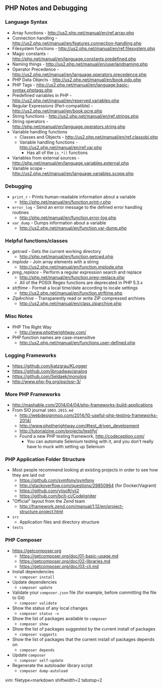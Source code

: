 ## PHP Notes and Debugging ##

### Language Syntax ###
- Array functions - http://us2.php.net/manual/en/ref.array.php
- Connection handling -
  http://us2.php.net/manual/en/features.connection-handling.php
- Filesystem functions - http://us2.php.net/manual/en/ref.filesystem.php
- Magic constants - http://php.net/manual/en/language.constants.predefined.php
- Naming things - http://us2.php.net/manual/en/userlandnaming.php
- Operator Precedence -
  http://us2.php.net/manual/en/language.operators.precedence.php
- PHP Data Objects - http://us2.php.net/manual/en/book.pdo.php
- PHP Tags - http://us2.php.net/manual/en/language.basic-syntax.phptags.php
- Predefined variables in PHP -
  http://us2.php.net/manual/en/reserved.variables.php
- Regular Expressions (Perl-compatible) -
  http://us2.php.net/manual/en/book.pcre.php
- String functions - http://us2.php.net/manual/en/ref.strings.php
- String operators - http://php.net/manual/en/language.operators.string.php
- Variable handling functions
  - Classes and Objects - http://us2.php.net/manual/en/ref.classobj.php
  - Variable handling functions - http://us2.php.net/manual/en/ref.var.php
    - Has all of the `is_*()` functions
- Variables from external sources -
  http://php.net/manual/en/language.variables.external.php
- Variable scope - http://us2.php.net/manual/en/language.variables.scope.php

### Debugging ###
- `print_r` - Prints human-readable information about a variable
  - http://php.net/manual/en/function.print-r.php
- `error_log` - Send an error message to the defined error handling routines
  - http://php.net/manual/en/function.error-log.php
- `var_dump` - Dumps information about a variable
  - http://us2.php.net/manual/en/function.var-dump.php

### Helpful functions/classes ###
- _getcwd_ - Gets the current working directory
  - http://php.net/manual/en/function.getcwd.php
- _implode_ - Join array elements with a string
  - http://us2.php.net/manual/en/function.implode.php
- _preg_replace_ - Perform a regular expression search and replace
  - http://php.net/manual/en/function.preg-replace.php
  - All of the POSIX Regex functions are deprecated in PHP 5.3.x
- _strftime_ - Format a local time/date according to locale settings
  - http://us2.php.net/manual/en/function.strftime.php
- _ZipArchive_ - Transparently read or write ZIP compressed archives
  - http://us2.php.net/manual/en/class.ziparchive.php

### Misc Notes ###
- PHP The Right Way
  - http://www.phptherightway.com/
- PHP function names are case-insensitive
  - http://us2.php.net/manual/en/functions.user-defined.php

### Logging Frameworks ###
- https://github.com/katzgrau/KLogger
- https://github.com/jbroadway/analog
- https://github.com/Seldaek/monolog
- http://www.php-fig.org/psr/psr-3/

### More PHP Frameworks ###
- http://mashable.com/2014/04/04/php-frameworks-build-applications
- From SIO journal `1003.2015.md`
  - http://webdesignmoo.com/2014/10-useful-php-testing-frameworks-2014/
  - http://www.phptherightway.com/#test_driven_development
  - http://tutorialzine.com/projects/testify/
  - Found a new PHP testing framework, http://codeception.com/
    - You can automate Selenium testing with it, and you don't really have to
      muck with setting up Selenium

### PHP Application Folder Structure ###
- Most people recommend looking at existing projects in order to see how they
  are laid out
  - https://github.com/symfony/symfony
  - http://stackoverflow.com/questions/29850964 (for Docker/Vagrant)
  - https://github.com/yiisoft/yii2
  - https://github.com/bcit-ci/CodeIgniter
- "Official" layout from the Zend team
  - http://framework.zend.com/manual/1.12/en/project-structure.project.html
- `src`
  - Application files and directory structure
- `tests`

### PHP Composer ###
- https://getcomposer.org
  - https://getcomposer.org/doc/01-basic-usage.md
  - https://getcomposer.org/doc/02-libraries.md
  - https://getcomposer.org/doc/03-cli.md
- Install dependencies
  - `composer install`
- Update dependencies
  - `composer update`
- Validate your `composer.json` file (for example, before committing the file
  to Git)
  - `composer validate`
- Show the status of any local changes
  - `composer status -v`
- Show the list of packages available to `composer`
  - `composer show`
- Show the list of packages suggested by the current install of packages
  - `composer suggests`
- Show the list of packages that the current install of packages depends on
  - `composer depends`
- Update `composer`
  - `composer self-update`
- Regenerate the autoloader library script
  - `composer dump-autoload`

vim: filetype=markdown shiftwidth=2 tabstop=2
